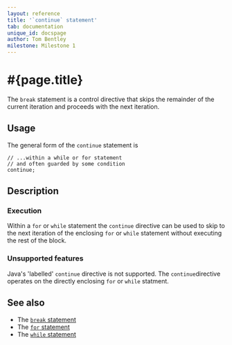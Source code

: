 ```yaml
---
layout: reference
title: '`continue` statement'
tab: documentation
unique_id: docspage
author: Tom Bentley
milestone: Milestone 1
---
```


# #{page.title}

The `break` statement is a control directive that skips the remainder of the 
current iteration and proceeds with the next iteration.

## Usage 

The general form of the `continue` statement is

<!-- check:none -->
    // ...within a while or for statement
    // and often guarded by some condition
    continue;

## Description

### Execution

Within a `for` or `while` statement the `continue` directive can be used to 
skip to the next iteration of the enclosing `for` or `while` statement without 
executing the rest of the block.

### Unsupported features

Java's 'labelled' `continue` directive is not supported. The 
`continue`directive operates on the directly enclosing `for` or 
`while` statment.

## See also

* The [`break` statement](../break/)
* The [`for` statement](../for/)
* The [`while` statement](../while/)

